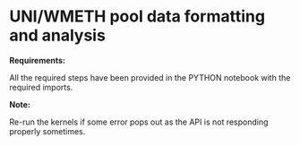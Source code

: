 # UNI/WMETH pool data formatting and analysis

**Requirements:**

All the required steps have been provided in the PYTHON notebook with the required imports.

**Note:**

Re-run the kernels if some error pops out as the API is not responding properly sometimes.
